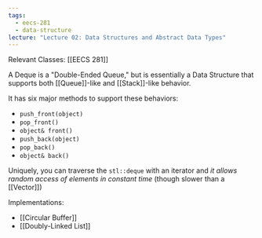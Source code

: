 ```yaml
---
tags:
  - eecs-281
  - data-structure
lecture: "Lecture 02: Data Structures and Abstract Data Types"
---
```

Relevant Classes: [[EECS 281]]

A Deque is a "Double-Ended Queue," but is essentially a Data Structure that supports both [[Queue]]-like and [[Stack]]-like behavior.

It has six major methods to support these behaviors:
- `push_front(object)`
- `pop_front()`
- `object& front()`
- `push_back(object)`
- `pop_back()`
- `object& back()`

Uniquely, you can traverse the `stl::deque` with an iterator and *it allows random access of elements in constant time* (though slower than a [[Vector]])

Implementations:
- [[Circular Buffer]]
- [[Doubly-Linked List]]
